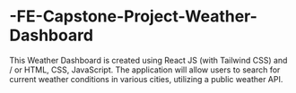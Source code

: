 # -FE-Capstone-Project-Weather-Dashboard

This Weather Dashboard is created using React JS (with Tailwind CSS) and / or HTML, CSS, JavaScript.
The application will allow users to search for current weather conditions in various cities, utilizing a public weather API.
